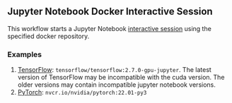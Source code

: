 ## Jupyter Notebook Docker Interactive Session
This workflow starts a Jupyter Notebook [interactive session](https://github.com/parallelworks/interactive_session/blob/main/README.md) using the specified docker repository.

### Examples
1. [TensorFlow](https://www.tensorflow.org/install/docker): `tensorflow/tensorflow:2.7.0-gpu-jupyter`. The latest version of TensorFlow may be incompatible with the cuda version. The older versions may contain incompatible jupyter notebook versions. 
2. [PyTorch](https://catalog.ngc.nvidia.com/orgs/nvidia/containers/pytorch): `nvcr.io/nvidia/pytorch:22.01-py3`
